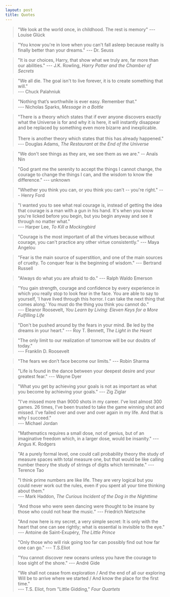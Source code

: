 ```yaml
---
layout: post
title: Quotes
---
```


> "We look at the world once, in childhood. The rest is memory" --- Louise Glück

> "You know you're in love when you can't fall asleep because reality is finally better than your dreams." --- Dr. Seuss

> "It is our choices, Harry, that show what we truly are, far more than our abilities." --- J.K. Rowling, <i>Harry Potter and the Chamber of Secrets</i>

> "We all die. The goal isn't to live forever, it is to create something that will." <br>
--- Chuck Palahniuk

> "Nothing that’s worthwhile is ever easy. Remember that." <br> --- Nicholas Sparks, <i>Message in a Bottle</i>

> "There is a theory which states that if ever anyone discovers exactly what the Universe is for and why it is here, it will instantly disappear and be replaced by something even more bizarre and inexplicable. <br><br> There is another theory which states that this has already happened." <br> --- Douglas Adams, <i>The Restaurant at the End of the Universe</i>

> "We don't see things as they are, we see them as we are." -- Anaïs Nin

> "God grant me the serenity to accept the things I cannot change, the courage to change the things I can, and the wisdom to know the difference." --- unknown

> "Whether you think you can, or you think you can't -- you're right." --- Henry Ford

> "I wanted you to see what real courage is, instead of getting the idea that courage is a man with a gun in his hand. It's when you know you're licked before you begin, but you begin anyway and see it through no matter what." <br> --- Harper Lee, <i>To Kill a Mockingbird</i>

> "Courage is the most important of all the virtues because without courage, you can't practice any other virtue consistently." --- Maya Angelou

> "Fear is the main source of superstition, and one of the main sources of cruelty. To conquer fear is the beginning of wisdom." --- Bertrand Russell

> "Always do what you are afraid to do." --- Ralph Waldo Emerson

> "You gain strength, courage and confidence by every experience in which you really stop to look fear in the face. You are able to say to yourself, 'I have lived through this horror. I can take the next thing that comes along.' You must do the thing you think you cannot do." <br> --- Eleanor Roosevelt, <i>You Learn by Living: Eleven Keys for a More Fulfilling Life</i>

> "Don't be pushed around by the fears in your mind. Be led by the dreams in your heart." --- Roy T. Bennett, <i>The Light in the Heart</i>

> "The only limit to our realization of tomorrow will be our doubts of today." <br> --- Franklin D. Roosevelt

> "The fears we don’t face become our limits." --- Robin Sharma

> "Life is found in the dance between your deepest desire and your greatest fear." --- Wayne Dyer

> "What you get by achieving your goals is not as important as what you become by achieving your goals." --- Zig Ziglar

> "I've missed more than 9000 shots in my career. I've lost almost 300 games. 26 times, I've been trusted to take the game winning shot and missed. I've failed over and over and over again in my life. And that is why I succeed." <br>
--- Michael Jordan

> "Mathematics requires a small dose, not of genius, but of an imaginative freedom which, in a larger dose, would be insanity." --- Angus K. Rodgers

> "At a purely formal level, one could call probability theory the study of measure spaces with total measure one, but that would be like calling number theory the study of strings of digits which terminate." --- Terence Tao

> "I think prime numbers are like life. They are very logical but you could never work out the rules, even if you spent all your time thinking about them." <br>
--- Mark Haddon, <i>The Curious Incident of the Dog in the Nighttime</i> 

> "And those who were seen dancing were thought to be insane by those who could not hear the music." --- Friedrich Nietzsche

> "And now here is my secret, a very simple secret: It is only with the heart that one can see rightly; what is essential is invisible to the eye." <br>
--- Antoine de Saint-Exupéry, <i>The Little Prince</i>

> "Only those who will risk going too far can possibly find out how far one can go." --- T.S.Eliot

> "You cannot discover new oceans unless you have the courage to lose sight of the shore." --- André Gide

> "We shall not cease from exploration / And the end of all our exploring <br>
Will be to arrive where we started / And know the place for the first time." <br>
--- T.S. Eliot, from "Little Gidding," <i>Four Quartets</i>



